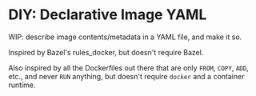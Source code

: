 # DIY: Declarative Image YAML

WIP: describe image contents/metadata in a YAML file, and make it so.

Inspired by Bazel's rules_docker, but doesn't require Bazel.

Also inspired by all the Dockerfiles out there that are only `FROM`, `COPY`, `ADD`, etc., and never `RUN` anything, but doesn't require `docker` and a container runtime.
